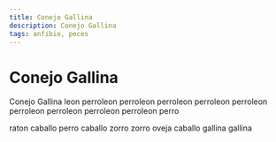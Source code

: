 ```yaml
---
title: Conejo Gallina
description: Conejo Gallina
tags: anfibio, peces
---
```


# Conejo Gallina

Conejo Gallina leon perroleon perroleon perroleon perroleon perroleon perroleon perroleon perroleon perroleon perro

raton caballo perro caballo zorro zorro oveja caballo gallina gallina